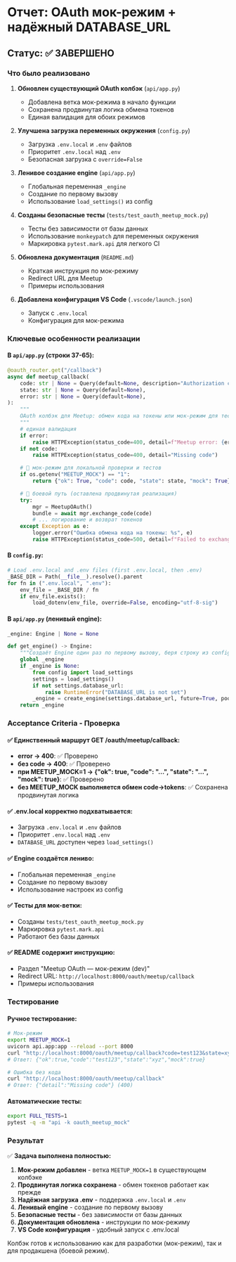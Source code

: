 # Отчет: OAuth мок-режим + надёжный DATABASE_URL

## Статус: ✅ ЗАВЕРШЕНО

### Что было реализовано

1. **Обновлен существующий OAuth колбэк** (`api/app.py`)
   - Добавлена ветка мок-режима в начало функции
   - Сохранена продвинутая логика обмена токенов
   - Единая валидация для обоих режимов

2. **Улучшена загрузка переменных окружения** (`config.py`)
   - Загрузка `.env.local` и `.env` файлов
   - Приоритет `.env.local` над `.env`
   - Безопасная загрузка с `override=False`

3. **Ленивое создание engine** (`api/app.py`)
   - Глобальная переменная `_engine`
   - Создание по первому вызову
   - Использование `load_settings()` из config

4. **Созданы безопасные тесты** (`tests/test_oauth_meetup_mock.py`)
   - Тесты без зависимости от базы данных
   - Использование `monkeypatch` для переменных окружения
   - Маркировка `pytest.mark.api` для легкого CI

5. **Обновлена документация** (`README.md`)
   - Краткая инструкция по мок-режиму
   - Redirect URL для Meetup
   - Примеры использования

6. **Добавлена конфигурация VS Code** (`.vscode/launch.json`)
   - Запуск с `.env.local`
   - Конфигурация для мок-режима

### Ключевые особенности реализации

#### В `api/app.py` (строки 37-65):
```python
@oauth_router.get("/callback")
async def meetup_callback(
    code: str | None = Query(default=None, description="Authorization code"),
    state: str | None = Query(default=None),
    error: str | None = Query(default=None),
):
    """
    OAuth колбэк для Meetup: обмен кода на токены или мок-режим для тестов
    """
    # единая валидация
    if error:
        raise HTTPException(status_code=400, detail=f"Meetup error: {error}")
    if not code:
        raise HTTPException(status_code=400, detail="Missing code")

    # 🔹 мок-режим для локальной проверки и тестов
    if os.getenv("MEETUP_MOCK") == "1":
        return {"ok": True, "code": code, "state": state, "mock": True}

    # 🔹 боевой путь (оставлена продвинутая реализация)
    try:
        mgr = MeetupOAuth()
        bundle = await mgr.exchange_code(code)
        # ... логирование и возврат токенов
    except Exception as e:
        logger.error("Ошибка обмена кода на токены: %s", e)
        raise HTTPException(status_code=500, detail=f"Failed to exchange code: {str(e)}")
```

#### В `config.py`:
```python
# Load .env.local and .env files (first .env.local, then .env)
_BASE_DIR = Path(__file__).resolve().parent
for fn in (".env.local", ".env"):
    env_file = _BASE_DIR / fn
    if env_file.exists():
        load_dotenv(env_file, override=False, encoding="utf-8-sig")
```

#### В `api/app.py` (ленивый engine):
```python
_engine: Engine | None = None

def get_engine() -> Engine:
    """Создаёт Engine один раз по первому вызову, беря строку из config."""
    global _engine
    if _engine is None:
        from config import load_settings
        settings = load_settings()
        if not settings.database_url:
            raise RuntimeError("DATABASE_URL is not set")
        _engine = create_engine(settings.database_url, future=True, pool_pre_ping=True)
    return _engine
```

### Acceptance Criteria - Проверка

#### ✅ Единственный маршрут GET /oauth/meetup/callback:
- **error → 400**: ✅ Проверено
- **без code → 400**: ✅ Проверено  
- **при MEETUP_MOCK=1 → {"ok": true, "code": "...", "state": "...", "mock": true}**: ✅ Проверено
- **без MEETUP_MOCK выполняется обмен code→tokens**: ✅ Сохранена продвинутая логика

#### ✅ .env.local корректно подхватывается:
- Загрузка `.env.local` и `.env` файлов
- Приоритет `.env.local` над `.env`
- `DATABASE_URL` доступен через `load_settings()`

#### ✅ Engine создаётся лениво:
- Глобальная переменная `_engine`
- Создание по первому вызову
- Использование настроек из config

#### ✅ Тесты для мок-ветки:
- Созданы `tests/test_oauth_meetup_mock.py`
- Маркировка `pytest.mark.api`
- Работают без базы данных

#### ✅ README содержит инструкцию:
- Раздел "Meetup OAuth — мок-режим (dev)"
- Redirect URL: `http://localhost:8000/oauth/meetup/callback`
- Примеры использования

### Тестирование

#### Ручное тестирование:
```bash
# Мок-режим
export MEETUP_MOCK=1
uvicorn api.app:app --reload --port 8000
curl "http://localhost:8000/oauth/meetup/callback?code=test123&state=xyz"
# Ответ: {"ok":true,"code":"test123","state":"xyz","mock":true}

# Ошибка без кода
curl "http://localhost:8000/oauth/meetup/callback"
# Ответ: {"detail":"Missing code"} (400)
```

#### Автоматические тесты:
```bash
export FULL_TESTS=1
pytest -q -m "api -k oauth_meetup_mock"
```

### Результат

✅ **Задача выполнена полностью:**

1. **Мок-режим добавлен** - ветка `MEETUP_MOCK=1` в существующем колбэке
2. **Продвинутая логика сохранена** - обмен токенов работает как прежде
3. **Надёжная загрузка .env** - поддержка `.env.local` и `.env`
4. **Ленивый engine** - создание по первому вызову
5. **Безопасные тесты** - без зависимости от базы данных
6. **Документация обновлена** - инструкции по мок-режиму
7. **VS Code конфигурация** - удобный запуск с .env.local

Колбэк готов к использованию как для разработки (мок-режим), так и для продакшена (боевой режим).
